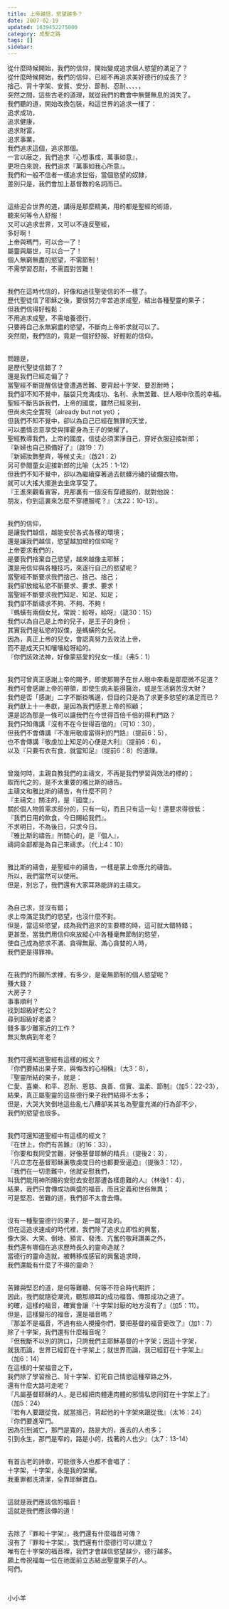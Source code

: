 ```yaml
---
title: 上帝越信，慾望越多？
date: 2007-02-19
updated: 1639452275000
category: 成聖之路
tags: []
sidebar: 
---
```


<p>從什麼時候開始，我們的信仰，開始變成追求個人慾望的滿足了？<br/>
從什麼時候開始，我們的信仰，已經不再追求美好德行的成長了？<br/>
捨己、背十字架、安貧、安分、節制、忍耐、、、、，<br/>
突然之間，這些古老的道理，就從我們的教會中無聲無息的消失了。<br/>
我們聽的道，開始改換包裝，和這世界的追求一樣了：<br/>
追求成功，<br/>
追求健康，<br/>
追求財富，<br/>
追求事業，<br/>
我們追求這個，追求那個。<br/>
一言以蔽之，我們追求『心想事成，萬事如意』，<br/>
更坦白來說，我們追求『萬事如我心所意』。<br/>
我們和一般不信者一樣追求世俗，當個慾望的奴隸，<br/>
差別只是，我們會加上基督教的名詞而已。</p>
<p><br/>
這些迎合世界的道，講得是那麼精美，用的都是聖經的術語，<br/>
聽來何等令人舒服！<br/>
又可以追求世界，又可以不違反聖經，<br/>
多好啊！<br/>
上帝與瑪門，可以合一了！<br/>
屬靈與屬世，可以合一了！<br/>
個人無窮無盡的慾望，不需節制！<br/>
不需學習忍耐，不需面對苦難！</p>
<p><br/>
我們在這時代信的，好像和過往聖徒信的不一樣了。<br/>
歷代聖徒信了耶穌之後，要很努力辛苦追求成聖，結出各種聖靈的果子；<br/>
但我們信得好輕鬆：<br/>
不用追求成聖，不需培養德行，<br/>
只要將自己永無窮盡的慾望，不斷向上帝祈求就可以了。<br/>
突然間，我們信的，竟是一個好舒服、好輕鬆的信仰。</p>
<p><br/>
問題是，<br/>
是歷代聖徒信錯了？<br/>
還是我們已經走偏了？<br/>
當聖經不斷提醒信徒會遭遇苦難、要背起十字架、要忍耐時；<br/>
我們卻不知不覺中，腦袋只充滿成功、名利、永無苦難、世人眼中欣羨的幸福。<br/>
聖經不斷告訴我們，上帝的國度，雖然已經來到，<br/>
但尚未完全實現（already but not yet）；<br/>
但我們不知不覺中，卻以為自己已經在無罪的天堂，<br/>
可以盡情恣意享受與揮霍身為王子的榮耀了。<br/>
聖經教導我們，上帝的國度，信徒必須潔淨自己，穿好衣服迎接新郎；<br/>
『新婦也自己預備好了』（啟19：7）<br/>
『新婦妝飾整齊，等候丈夫』（啟21：2）<br/>
另可參閱童女迎接新郎的比喻（太25：1-12）<br/>
但我們不知不覺中，卻以為繼續穿著過去骯髒污穢的破爛衣物，<br/>
就可以大搖大擺進去坐席享受了。<br/>
『王進來觀看賓客，見那裏有一個沒有穿禮服的，就對他說：<br/>
朋友，你到這裏來怎麼不穿禮服呢？』（太22：10-13）。</p>
<p><br/>
我們的信仰，<br/>
是讓我們越信，越能安於各式各樣的環境；<br/>
還是讓我們越信，慾望越加增的信仰呢？<br/>
上帝要求我們的，<br/>
是要我們捨棄自己慾望，越來越像主耶穌；<br/>
還是用信仰與各種技巧，來遂行自己的慾望呢？<br/>
當聖經不斷要求我們捨己、捨己、捨己；<br/>
我們卻放縱私慾不斷要求、要求、要求！<br/>
當聖經不斷要求我們知足、知足、知足；<br/>
我們卻不斷禱求不夠、不夠、不夠！<br/>
『螞蟥有兩個女兒，常說：給呀，給呀』（箴30：15）<br/>
我們以為自己是上帝的兒子，是王子的身份；<br/>
其實我們是私慾的奴僕，是螞蟥的女兒。<br/>
因為，真正上帝的兒女，會認真努力去效法上帝，<br/>
而不是成天只知嚷嚷給呀給的。<br/>
『你們該效法神，好像蒙慈愛的兒女一樣』（弗5：1）</p>
<p><br/>
我們可曾真正感謝上帝的賜予，即使那賜予在世人眼中來看是那麼微不足道？<br/>
我們可會感謝上帝的帶領，即使生病未能得醫治，或是生活窮苦沒大財？<br/>
我們是否「感謝」二字不斷掛嘴邊，但目的只是為了求更多慾望的滿足而已？<br/>
我們獻上十一奉獻，是因為我們感恩上帝的照顧；<br/>
還是認為那是一條可以讓我們在今世得百倍千倍的得利門路？<br/>
我們只知傳講『沒有不在今世得百倍的』（可10：30），<br/>
但我們不會傳講『不准用敬虔當得利的門路』（提前6：5），<br/>
也不會傳講『敬虔加上知足的心便是大利』（提前6：6），<br/>
以及『只要有衣有食，就當知足』（提前6：8）的道理。</p>
<p><br/>
曾幾何時，主親自教我們的主禱文，不再是我們學習與效法的標的；<br/>
取而代之的，是不太重要的雅比斯的禱告。<br/>
主禱文和雅比斯的禱告，有什麼不同？<br/>
『主禱文』關注的，是『國度』，<br/>
關於個人物質需求部分的，只有一句，而且只有這一句！還要求得很低：<br/>
『我們日用的飲食，今日賜給我們』。<br/>
不求明日，不為後日，只求今日。<br/>
『雅比斯的禱告』所關心的，是『個人』，<br/>
禱詞全部都是為自己來禱求。（代上4：10）</p>
<p><br/>
雅比斯的禱告，是聖經中的禱告，一樣是蒙上帝應允的禱告。<br/>
所以，我們當然可以使用。<br/>
但是，別忘了，我們還有大家耳熟能詳的主禱文。</p>
<p><br/>
為自己求，並沒有錯；<br/>
求上帝滿足我們的慾望，也沒什麼不對。<br/>
但是，當這些慾望，成為我們追求的主要標的時，這可就大錯特錯；<br/>
更甚至，當我們用信仰來放縱心中各種毫無節制的慾望，<br/>
使自己成為慾求不滿、貪得無厭、滿心貪婪的人時，<br/>
我們更是得罪神。</p>
<p><br/>
在我們的所願所求裡，有多少，是毫無節制的個人慾望呢？<br/>
賺大錢？<br/>
大房子？<br/>
事事順利？<br/>
找到超級好老公？<br/>
尋到超級好老婆？<br/>
錢多事少離家近的工作？<br/>
無災無病到年老？</p>
<p><br/>
我們可還知道聖經有這樣的經文？<br/>
『你們要結出果子來，與悔改的心相稱』（太3：8），<br/>
『聖靈所結的果子，就是：<br/>
仁愛、喜樂、和平、忍耐、恩慈、良善、信實、溫柔、節制』（加5：22-23），<br/>
結果，真正屬聖靈的這些德行果子我們結得不太多；<br/>
但是，大哭大笑倒地這些亂七八糟卻美其名為聖靈充滿的行為卻不少，<br/>
我們的慾望也很多。</p>
<p><br/>
我們可還知道聖經中有這樣的經文？<br/>
『在世上，你們有苦難』（約16：33），<br/>
『你要和我同受苦難，好像基督耶穌的精兵』（提後2：3），<br/>
『凡立志在基督耶穌裏敬虔度日的也都要受逼迫』（提後3：12），<br/>
『我們在一切患難中，他就安慰我們，<br/>
叫我們能用神所賜的安慰去安慰那遭各樣患難的人』（林後1：4），<br/>
結果，我們只會傳成功興盛的福音，而且定義和世俗無異；<br/>
可是堅忍、苦難的道，我們卻不太會去傳。</p>
<p><br/>
沒有一種聖靈德行的果子，是一蹴可及的。<br/>
但在這追求速成的時代裡，我們除了追求立即性的興奮，<br/>
像大哭、大笑、倒地、預言、發洩、亢奮的敬拜讚美之外，<br/>
我們還有哪個在追求歷時長久的靈命造就？<br/>
當德行的靈命造就，被轉移成感官的興奮追求時，<br/>
我們還能有什麼了不得的靈命？</p>
<p><br/>
苦難與堅忍的道，是何等難聽、何等不符合時代期許；<br/>
因此，我們就隨從潮流，聽那順耳的成功福音、傳那成功之道了。<br/>
的確，這樣的福音，確實會讓『十字架討厭的地方沒有了』（加5：11）。<br/>
但是，這樣變形的福音，還是福音嗎？<br/>
『那並不是福音，不過有些人攪擾你們，要把基督的福音更改了』（加1：7）<br/>
除了十字架，我們還有什麼福音呢？<br/>
『但我斷不以別的誇口，只誇我們主耶穌基督的十字架；因這十字架，<br/>
就我而論，世界已經釘在十字架上；就世界而論，我已經釘在十字架上』<br/>
（加6：14）<br/>
在這樣的十架福音之下，<br/>
我們除了學習捨己、背十字架、釘死自己情慾這種窄路之外，<br/>
還有什麼大路可走呢？<br/>
『凡屬基督耶穌的人，是已經把肉體連肉體的邪情私慾同釘在十字架上了』<br/>
（加5：24）<br/>
『若有人要跟從我，就當捨己，背起他的十字架來跟從我』（太16：24）<br/>
『你們要進窄門。<br/>
因為引到滅亡，那門是寬的，路是大的，進去的人也多；<br/>
引到永生，那門是窄的，路是小的，找著的人也少』（太7：13-14）</p>
<p><br/>
有首古老的詩歌，可能很多人也都不會唱了：<br/>
十字架，十字架，永是我的榮耀。<br/>
我重罪都洗清潔，全靠耶穌寶血。</p>
<p><br/>
這就是我們應該信的福音！<br/>
這就是我們應該傳的道！</p>
<p><br/>
去除了『罪和十字架』，我們還有什麼福音可傳？<br/>
沒有了『罪和十字架』，我們還有什麼德行可以建立？<br/>
唯有在十字架的福音裡，我們才會越信慾望越少，德行越多。<br/>
願上帝祝福每一位在祂面前立志結出聖靈果子的人。<br/>
阿們。</p>
<p> </p>
<p>小小羊<br/>
 </p>
